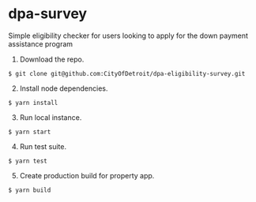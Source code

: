 # dpa-survey
Simple eligibility checker for users looking to apply for the down payment assistance program

1. Download the repo.

`$ git clone git@github.com:CityOfDetroit/dpa-eligibility-survey.git`

2. Install node dependencies.

`$ yarn install`

3. Run local instance.

`$ yarn start`

4. Run test suite.

`$ yarn test`

5. Create production build for property app.

`$ yarn build`
